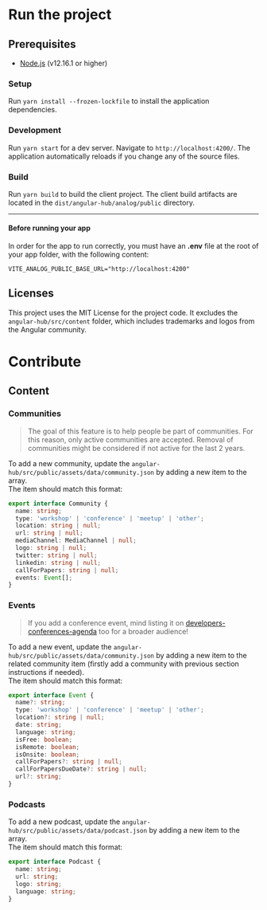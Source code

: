 # Run the project

## Prerequisites

- [Node.js](https://nodejs.org/en/) (v12.16.1 or higher)

### Setup

Run `yarn install --frozen-lockfile` to install the application dependencies.

### Development

Run `yarn start` for a dev server. Navigate to `http://localhost:4200/`. The application automatically reloads if you change any of the source files.

### Build

Run `yarn build` to build the client project. The client build artifacts are located in the `dist/angular-hub/analog/public` directory.

---

#### Before running your app

In order for the app to run correctly, you must have an **.env** file at the root of your app folder, with the following content:

```text
VITE_ANALOG_PUBLIC_BASE_URL="http://localhost:4200"
```

## Licenses

This project uses the MIT License for the project code.
It excludes the `angular-hub/src/content` folder, which includes trademarks and logos from the Angular community.

# Contribute

## Content

### Communities

> The goal of this feature is to help people be part of communities.
> For this reason, only active communities are accepted.
> Removal of communities might be considered if not active for the last 2 years.

To add a new community, update the `angular-hub/src/public/assets/data/community.json` by adding a new item to the array.  
The item should match this format:

```typescript
export interface Community {
  name: string;
  type: 'workshop' | 'conference' | 'meetup' | 'other';
  location: string | null;
  url: string | null;
  mediaChannel: MediaChannel | null;
  logo: string | null;
  twitter: string | null;
  linkedin: string | null;
  callForPapers: string | null;
  events: Event[];
}
```

### Events

> If you add a conference event, mind listing it on [developers-conferences-agenda](https://github.com/scraly/developers-conferences-agenda) too for a broader audience!

To add a new event, update the `angular-hub/src/public/assets/data/community.json` by adding a new item to the related community item (firstly add a community with previous section instructions if needed).  
The item should match this format:

```typescript
export interface Event {
  name?: string;
  type: 'workshop' | 'conference' | 'meetup' | 'other';
  location?: string | null;
  date: string;
  language: string;
  isFree: boolean;
  isRemote: boolean;
  isOnsite: boolean;
  callForPapers?: string | null;
  callForPapersDueDate?: string | null;
  url?: string;
}
```

### Podcasts

To add a new podcast, update the `angular-hub/src/public/assets/data/podcast.json` by adding a new item to the array.  
The item should match this format:

```typescript
export interface Podcast {
  name: string;
  url: string;
  logo: string;
  language: string;
}
```
